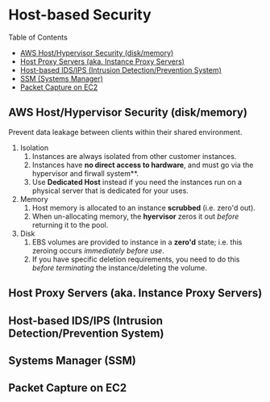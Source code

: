 # Host-based Security

Table of Contents

- [AWS Host/Hypervisor Security (disk/memory)](#aws-hosthypervisor-security-diskmemory)
- [Host Proxy Servers  (aka. Instance Proxy Servers)](#host-proxy-servers--aka-instance-proxy-servers)
- [Host-based IDS/IPS (Intrusion Detection/Prevention System)](#host-based-idsips-intrusion-detectionprevention-system)
- [SSM (Systems Manager)](#systems-manager-ssm)
- [Packet Capture on EC2](#packet-capture-on-ec2)


## AWS Host/Hypervisor Security (disk/memory)

Prevent data leakage between clients within their shared environment.

1. Isolation
   1. Instances are always isolated from other customer instances.
   2. Instances have **no direct access to hardware**, and must go via the hypervisor and firwall system**.
   3. Use **Dedicated Host** instead if you need the instances run on a physical server that is dedicated for your uses.
2. Memory
   1. Host memory is allocated to an instance **scrubbed** (i.e. zero'd out).
   2. When un-allocating memory, the **hyervisor** zeros it out *before* returning it to the pool.
3. Disk
   1. EBS volumes are provided to instance in a **zero'd** state; i.e. this zeroing occurs *immediately before use*.
   2. If you have specific deletion requirements, you need to do this *before terminating* the instance/deleting the
      volume.


## Host Proxy Servers  (aka. Instance Proxy Servers)

## Host-based IDS/IPS (Intrusion Detection/Prevention System)

## Systems Manager (SSM)

## Packet Capture on EC2

